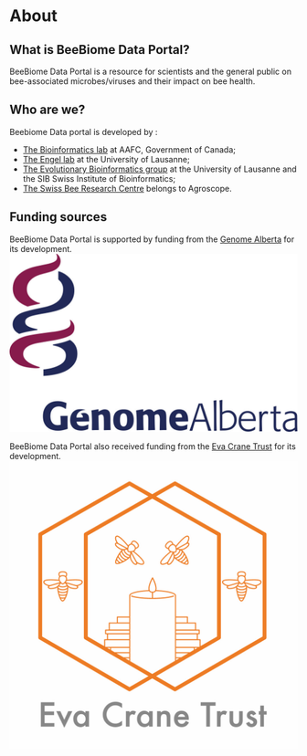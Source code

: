 # About

## What is BeeBiome Data Portal?

BeeBiome Data Portal is a resource for scientists and the general public on bee-associated microbes/viruses and their impact on bee health.

## Who are we?
Beebiome Data portal is developed by :  
- [The Bioinformatics lab](https://agriculture.canada.ca/en/) at AAFC, Government of Canada;
- [The Engel lab](https://engelbeelab.com/) at the University of Lausanne;
- [The Evolutionary Bioinformatics group](https://bioinfo.unil.ch/) at the University of Lausanne and the SIB Swiss Institute of Bioinformatics;  
- [The Swiss Bee Research Centre](https://www.agroscope.admin.ch/agroscope/en/home/topics/livestock/bees.html) belongs to Agroscope.  

## Funding sources
BeeBiome Data Portal is supported by funding from the [Genome Alberta](https://www.genomealberta.ca/) for its development.  
![Genome Alberta logo](https://github.com/BeeBiome-consortium/beebiome-data-portal/raw/${GITHUB_BRANCH}/beebiome-docs/assets/genome_alberta_logo.jpg)

BeeBiome Data Portal also received funding from the [Eva Crane Trust](https://www.evacranetrust.org/page/eva-crane) for its development.  
![Eva Crane logo](https://github.com/BeeBiome-consortium/beebiome-data-portal/raw/${GITHUB_BRANCH}/beebiome-docs/assets/eva_crane_logo.jpg)
